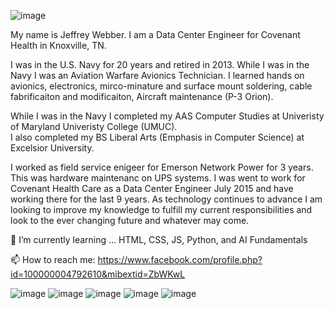 ![image](https://github.com/user-attachments/assets/a4cbeda3-7410-4a05-a781-89c3d2e26c6b)

My name is Jeffrey Webber.   I am a Data Center Engineer for Covenant Health in Knoxville, TN.

I was in the U.S. Navy for 20 years and retired in 2013.  While I was in the Navy I was an Aviation Warfare Avionics Technician.
I learned hands on avionics, electronics, mirco-minature and surface mount soldering, cable fabrificaiton and modificaiton, Aircraft maintenance (P-3 Orion).

While I was in the Navy I completed my AAS Computer Studies at Univeristy of Maryland Univeristy College (UMUC).  
I also completed my BS Liberal Arts (Emphasis in Computer Science) at Excelsior University.

I worked as field service enigeer for Emerson Network Power for 3 years.   This was hardware maintenanc on UPS systems.
I was went to work for Covenant Health Care as a Data Center Engineer July 2015 and have working there for the last 9 years.
As technology continues to advance I am looking to improve my knowledge to fulfill my current responsibilities and look to the ever changing future and whatever may come. 

🌱 I’m currently learning ... HTML, CSS, JS, Python, and AI Fundamentals

📫 How to reach me: https://www.facebook.com/profile.php?id=100000004792610&mibextid=ZbWKwL


![image](https://github.com/user-attachments/assets/69916548-78bf-40d9-8b33-6d3020fa8d75)
![image](https://github.com/user-attachments/assets/e56913e5-741c-42e6-a9c8-622197e18b92)
![image](https://github.com/user-attachments/assets/14089a1b-51f0-4d09-945c-9bc858f7c33e)
![image](https://github.com/user-attachments/assets/f0867ff5-fa11-4734-9817-db9172a59cc2)
![image](https://github.com/user-attachments/assets/607fdab8-b550-473b-bc91-689b90303c05)



<!--
**jwebber4/jwebber4** is a ✨ _special_ ✨ repository because its `README.md` (this file) appears on your GitHub profile.

Here are some ideas to get you started:

- 🔭 I’m currently working on ...
- 🌱 I’m currently learning ...
- 👯 I’m looking to collaborate on ...
- 🤔 I’m looking for help with ...
- 💬 Ask me about ...
- 📫 How to reach me: ...
- 😄 Pronouns: ...
- ⚡ Fun fact: ...
-->

